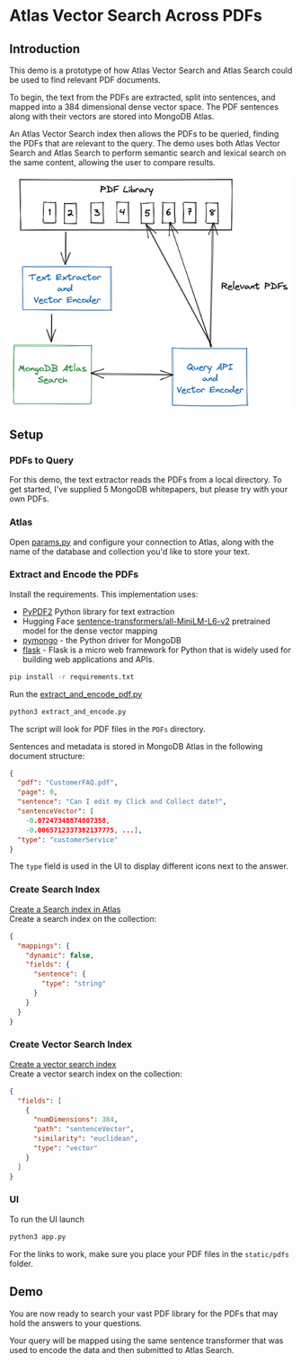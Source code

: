 # Atlas Vector Search Across PDFs

## Introduction

This demo is a prototype of how Atlas Vector Search and Atlas Search could be used to find relevant PDF documents.

To begin, the text from the PDFs are extracted, split into sentences, and mapped into a 384 dimensional dense vector space. The PDF sentences along with their vectors are stored into MongoDB Atlas.

An Atlas Vector Search index then allows the PDFs to be queried, finding the PDFs that are relevant to the query. The demo uses both Atlas Vector Search and Atlas Search to perform semantic search and lexical search on the same content, allowing the user to compare results.

![Architecture](images/architecture.png)

## Setup

### PDFs to Query

For this demo, the text extractor reads the PDFs from a local directory. To get started, I've supplied 5 MongoDB whitepapers, but please try with your own PDFs.

### Atlas

Open [params.py](params.py) and configure your connection to Atlas, along with the name of the database and collection you'd like to store your text.

### Extract and Encode the PDFs

Install the requirements. This implementation uses:

- [PyPDF2](https://github.com/py-pdf/PyPDF2) Python library for text extraction
- Hugging Face [sentence-transformers/all-MiniLM-L6-v2](https://huggingface.co/sentence-transformers/all-MiniLM-L6-v2) pretrained model for the dense vector mapping
- [pymongo](https://pypi.org/project/pymongo/) - the Python driver for MongoDB
- [flask](https://flask.palletsprojects.com/en/3.0.x/) - Flask is a micro web framework for Python that is widely used for building web applications and APIs.

```zsh
pip install -r requirements.txt
```

Run the [extract_and_encode_pdf.py](extract_and_encode_pdf.py)

```python
python3 extract_and_encode.py
```

The script will look for PDF files in the `PDFs` directory.

Sentences and metadata is stored in MongoDB Atlas in the following document structure:

```json
{
  "pdf": "CustomerFAQ.pdf",
  "page": 0,
  "sentence": "Can I edit my Click and Collect date?",
  "sentenceVector": [
    -0.07247348874807358,
    -0.0065712337382137775, ...],
  "type": "customerService"
}

```

The `type` field is used in the UI to display different icons next to the answer.

### Create Search Index

[Create a Search index in Atlas](https://www.mongodb.com/docs/atlas/atlas-search/create-index/)  
Create a search index on the collection:

```json
{
  "mappings": {
    "dynamic": false,
    "fields": {
      "sentence": {
        "type": "string"
      }
    }
  }
}
```

### Create Vector Search Index

[Create a vector search index](https://www.mongodb.com/docs/atlas/atlas-vector-search/vector-search-type/)  
Create a vector search index on the collection:

```json
{
  "fields": [
    {
      "numDimensions": 384,
      "path": "sentenceVector",
      "similarity": "euclidean",
      "type": "vector"
    }
  ]
}
```

### UI

To run the UI launch

```bash
python3 app.py
```

For the links to work, make sure you place your PDF files in the `static/pdfs` folder.

## Demo

You are now ready to search your vast PDF library for the PDFs that may hold the answers to your questions.

Your query will be mapped using the same sentence transformer that was used to encode the data and then submitted to Atlas Search.

